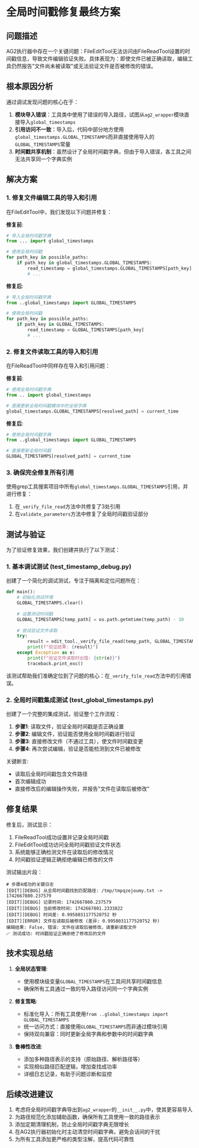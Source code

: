 # 全局时间戳修复最终方案

## 问题描述

AG2执行器中存在一个关键问题：FileEditTool无法访问由FileReadTool设置的时间戳信息，导致文件编辑验证失败。具体表现为：即使文件已被正确读取，编辑工具仍然报告"文件尚未被读取"或无法验证文件是否被修改的错误。

## 根本原因分析

通过调试发现问题的核心在于：

1. **模块导入错误**：工具类中使用了错误的导入路径，试图从`ag2_wrapper`模块直接导入`global_timestamps`
2. **引用访问不一致**：导入后，代码中部分地方使用`global_timestamps.GLOBAL_TIMESTAMPS`而非直接使用导入的`GLOBAL_TIMESTAMPS`常量
3. **时间戳共享机制**：虽然设计了全局时间戳字典，但由于导入错误，各工具之间无法共享同一个字典实例

## 解决方案

### 1. 修复文件编辑工具的导入和引用

在FileEditTool中，我们发现以下问题并修复：

**修复前**:
```python
# 导入全局时间戳字典
from ... import global_timestamps

# 使用全局时间戳
for path_key in possible_paths:
    if path_key in global_timestamps.GLOBAL_TIMESTAMPS:
        read_timestamp = global_timestamps.GLOBAL_TIMESTAMPS[path_key]
        # ...
```

**修复后**:
```python
# 导入全局时间戳字典
from ..global_timestamps import GLOBAL_TIMESTAMPS

# 使用全局时间戳
for path_key in possible_paths:
    if path_key in GLOBAL_TIMESTAMPS:
        read_timestamp = GLOBAL_TIMESTAMPS[path_key]
        # ...
```

### 2. 修复文件读取工具的导入和引用

在FileReadTool中同样存在导入和引用问题：

**修复前**:
```python
# 使用全局时间戳字典
from .. import global_timestamps

# 直接更新全局时间戳模块中的全局字典
global_timestamps.GLOBAL_TIMESTAMPS[resolved_path] = current_time
```

**修复后**:
```python
# 使用全局时间戳字典
from ..global_timestamps import GLOBAL_TIMESTAMPS

# 直接更新全局时间戳
GLOBAL_TIMESTAMPS[resolved_path] = current_time
```

### 3. 确保完全修复所有引用

使用grep工具搜索项目中所有`global_timestamps.GLOBAL_TIMESTAMPS`引用，并进行修复：

1. 在`_verify_file_read`方法中共修复了3处引用
2. 在`validate_parameters`方法中修复了全局时间戳验证部分

## 测试与验证

为了验证修复效果，我们创建并执行了以下测试：

### 1. 基本调试测试 (test_timestamp_debug.py)

创建了一个简化的调试测试，专注于隔离和定位问题所在：

```python
def main():
    # 初始化测试环境
    GLOBAL_TIMESTAMPS.clear()
    
    # 设置测试时间戳
    GLOBAL_TIMESTAMPS[temp_path] = os.path.getmtime(temp_path) - 10
    
    # 尝试验证文件读取
    try:
        result = edit_tool._verify_file_read(temp_path, GLOBAL_TIMESTAMPS)
        print(f"验证结果: {result}")
    except Exception as e:
        print(f"验证文件读取时出错: {str(e)}")
        traceback.print_exc()
```

该测试帮助我们准确定位到了问题的核心：在`_verify_file_read`方法中的引用错误。

### 2. 全局时间戳集成测试 (test_global_timestamps.py)

创建了一个完整的集成测试，验证整个工作流程：

1. **步骤1**: 读取文件，验证全局时间戳是否正确设置
2. **步骤2**: 编辑文件，验证能否使用全局时间戳进行验证
3. **步骤3**: 直接修改文件（不通过工具），使文件时间戳变更
4. **步骤4**: 再次尝试编辑，验证是否能检测到文件已被修改

关键断言:
- 读取后全局时间戳包含文件路径
- 首次编辑成功
- 直接修改后的编辑操作失败，并报告"文件在读取后被修改"

## 修复结果

修复后，测试显示：

1. FileReadTool成功设置并记录全局时间戳
2. FileEditTool成功访问全局时间戳验证文件状态
3. 系统能够正确检测文件在读取后的修改情况
4. 时间戳验证逻辑正确拒绝编辑已修改的文件

测试输出片段：
```
# 步骤4成功的关键日志
[EDIT][DEBUG] 从全局时间戳找到匹配路径: /tmp/tmpqzejoumy.txt -> 1742667800.237579
[EDIT][DEBUG] 记录时间: 1742667800.237579
[EDIT][DEBUG] 当前修改时间: 1742667801.2333822
[EDIT][DEBUG] 时间差: 0.9958031177520752 秒
[EDIT][ERROR] 文件在读取后被修改 (差异: 0.9958031177520752 秒)
编辑结果: False, 错误: 文件在读取后被修改，请重新读取文件
✅ 测试成功: 时间戳验证正确拒绝了修改后的文件
```

## 技术实现总结

1. **全局状态管理**:
   - 使用模块级变量`GLOBAL_TIMESTAMPS`在工具间共享时间戳信息
   - 确保所有工具通过一致的导入路径访问同一个字典实例

2. **修复策略**:
   - 标准化导入：所有工具使用`from ..global_timestamps import GLOBAL_TIMESTAMPS`
   - 统一访问方式：直接使用`GLOBAL_TIMESTAMPS`而非通过模块引用
   - 保持双向兼容：同时更新全局字典和参数中的时间戳字典

3. **鲁棒性改进**:
   - 添加多种路径表示的支持（原始路径、解析路径等）
   - 实现相似路径匹配逻辑，增加查找成功率
   - 详细日志记录，有助于问题诊断和监控

## 后续改进建议

1. 考虑将全局时间戳字典导出到`ag2_wrapper`的`__init__.py`中，使其更容易导入
2. 为路径规范化添加辅助函数，确保所有工具使用一致的路径表示
3. 添加定期清理机制，防止全局时间戳字典无限增长
4. 在AG2执行器初始化时主动清空时间戳字典，避免会话间的干扰
5. 为所有工具添加更严格的类型注解，提高代码可靠性